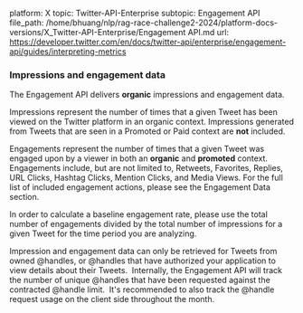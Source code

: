 platform: X
topic: Twitter-API-Enterprise
subtopic: Engagement API
file_path: /home/bhuang/nlp/rag-race-challenge2-2024/platform-docs-versions/X_Twitter-API-Enterprise/Engagement API.md
url: https://developer.twitter.com/en/docs/twitter-api/enterprise/engagement-api/guides/interpreting-metrics


### Impressions and engagement data

The Engagement API delivers **organic** impressions and engagement data.

Impressions represent the number of times that a given Tweet has been viewed on the Twitter platform in an organic context. Impressions generated from Tweets that are seen in a Promoted or Paid context are **not** included.

Engagements represent the number of times that a given Tweet was engaged upon by a viewer in both an **organic** and **promoted** context. Engagements include, but are not limited to, Retweets, Favorites, Replies, URL Clicks, Hashtag Clicks, Mention Clicks, and Media Views. For the full list of included engagement actions, please see the Engagement Data section. 

In order to calculate a baseline engagement rate, please use the total number of engagements divided by the total number of impressions for a given Tweet for the time period you are analyzing.  

Impression and engagement data can only be retrieved for Tweets from owned @handles, or @handles that have authorized your application to view details about their Tweets.  Internally, the Engagement API will track the number of unique @handles that have been requested against the contracted @handle limit.  It's recommended to also track the @handle request usage on the client side throughout the month.